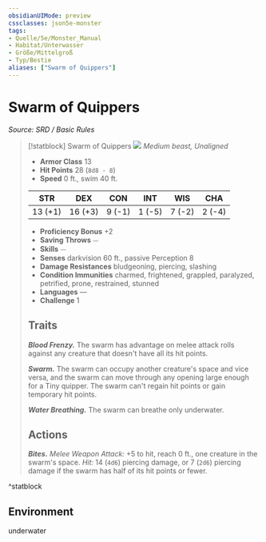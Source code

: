 ```yaml
---
obsidianUIMode: preview
cssclasses: json5e-monster
tags:
- Quelle/5e/Monster_Manual
- Habitat/Unterwasser
- Größe/Mittelgroß
- Typ/Bestie
aliases: ["Swarm of Quippers"]
---
```

# Swarm of Quippers
*Source: SRD / Basic Rules*  

> [!statblock] Swarm of Quippers
> ![](compendium/bestiary/beast/token/swarm-of-quippers.png#token)
> *Medium beast, Unaligned*
> 
> - **Armor Class** 13 
> - **Hit Points** 28 (`8d8 - 8`)
> - **Speed** 0 ft., swim 40 ft.
> 
> |STR|DEX|CON|INT|WIS|CHA|
> |:---:|:---:|:---:|:---:|:---:|:---:|
> |13 (+1)|16 (+3)| 9 (-1)| 1 (-5)| 7 (-2)| 2 (-4)|
> 
> - **Proficiency Bonus** +2
> - **Saving Throws** ⏤
> - **Skills** ⏤
> - **Senses** darkvision 60 ft., passive Perception 8
> - **Damage Resistances** bludgeoning, piercing, slashing
> - **Condition Immunities** charmed, frightened, grappled, paralyzed, petrified, prone, restrained, stunned
> - **Languages** —
> - **Challenge** 1
> 
> ## Traits
> 
> ***Blood Frenzy.*** The swarm has advantage on melee attack rolls against any creature that doesn't have all its hit points.
> 
> ***Swarm.*** The swarm can occupy another creature's space and vice versa, and the swarm can move through any opening large enough for a Tiny quipper. The swarm can't regain hit points or gain temporary hit points.
> 
> ***Water Breathing.*** The swarm can breathe only underwater.
> 
> ## Actions
> 
> ***Bites.*** *Melee Weapon Attack:* +5 to hit, reach 0 ft., one creature in the swarm's space. *Hit:* 14 (`4d6`) piercing damage, or 7 (`2d6`) piercing damage if the swarm has half of its hit points or fewer.
^statblock

## Environment

underwater